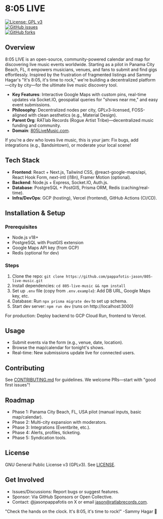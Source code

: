 # 8:05 LIVE

[![License: GPL v3](https://img.shields.io/badge/License-GPLv3-blue.svg)](https://www.gnu.org/licenses/gpl-3.0)  
[![GitHub issues](https://img.shields.io/github/issues/pappafotis-jason/805-live-music)](https://github.com/pappafotis-jason/805-live-music/issues)  
[![GitHub forks](https://img.shields.io/github/forks/pappafotis-jason/805-live-music)](https://github.com/pappafotis-jason/805-live-music/network)

## Overview
8:05 LIVE is an open-source, community-powered calendar and map for discovering live music events worldwide. Starting as a pilot in Panama City Beach, FL, it empowers musicians, venues, and fans to submit and find gigs effortlessly. Inspired by the frustration of fragmented listings and Sammy Hagar's "It's 8:05, it's time to rock," we're building a decentralized platform—city by city—for the ultimate live music discovery tool.

- **Key Features**: Interactive Google Maps with custom pins, real-time updates via Socket.IO, geospatial queries for "shows near me," and easy event submissions.
- **Philosophy**: Decentralized nodes per city, GPLv3-licensed, FOSS-aligned with clean aesthetics (e.g., Material Design).
- **Parent Org**: RATlab Records (Rogue Artist Tribe)—decentralized music funding and community.
- **Domain**: [805LiveMusic.com](https://805livemusic.com).

If you're a dev who loves live music, this is your jam: Fix bugs, add integrations (e.g., Bandsintown), or moderate your local scene!

## Tech Stack
- **Frontend**: React + Next.js, Tailwind CSS, @react-google-maps/api, React Hook Form, next-intl (i18n), Framer Motion (optional).
- **Backend**: Node.js + Express, Socket.IO, Auth.js.
- **Database**: PostgreSQL + PostGIS, Prisma ORM, Redis (caching/real-time).
- **Infra/DevOps**: GCP (hosting), Vercel (frontend), GitHub Actions (CI/CD).

## Installation & Setup
### Prerequisites
- Node.js v18+
- PostgreSQL with PostGIS extension
- Google Maps API key (from GCP)
- Redis (optional for dev)

### Steps
1. Clone the repo: `git clone https://github.com/pappafotis-jason/805-live-music.git`
2. Install dependencies: `cd 805-live-music && npm install`
3. Set up `.env` file (copy from `.env.example`): Add DB URL, Google Maps key, etc.
4. Database: Run `npx prisma migrate dev` to set up schema.
5. Start dev server: `npm run dev` (runs on http://localhost:3000)

For production: Deploy backend to GCP Cloud Run, frontend to Vercel.

## Usage
- Submit events via the form (e.g., venue, date, location).
- Browse the map/calendar for tonight's shows.
- Real-time: New submissions update live for connected users.

## Contributing
See [CONTRIBUTING.md](CONTRIBUTING.md) for guidelines. We welcome PRs—start with "good first issues"!

## Roadmap
- Phase 1: Panama City Beach, FL, USA pilot (manual inputs, basic map/calendar).
- Phase 2: Multi-city expansion with moderators.
- Phase 3: Integrations (Eventbrite, etc.).
- Phase 4: Alerts, profiles, ticketing.
- Phase 5: Syndication tools.

## License
GNU General Public License v3 (GPLv3). See [LICENSE](LICENSE).

## Get Involved
- Issues/Discussions: Report bugs or suggest features.
- Sponsor: Via GitHub Sponsors or Open Collective.
- Contact: @jasonpappafotis on X or email jason@ratlabrecords.com.

"Check the hands on the clock. It's 8:05, it's time to rock!" -Sammy Hagar 🎸
